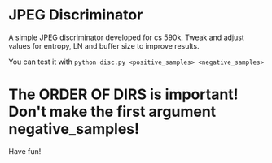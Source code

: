 # JPEG Discriminator 

A simple JPEG discriminator developed for cs 590k. Tweak and adjust values for entropy, LN and buffer size to improve results. 

You can test it with `python disc.py <positive_samples> <negative_samples>` 

# The ORDER OF DIRS is important! Don't make the first argument negative_samples!  

Have fun!
